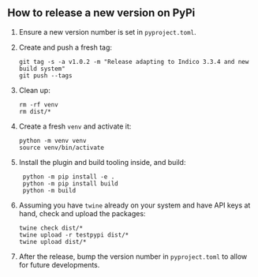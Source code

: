 ## How to release a new version on PyPi

1. Ensure a new version number is set in `pyproject.toml`.

2. Create and push a fresh tag:
   ```
   git tag -s -a v1.0.2 -m "Release adapting to Indico 3.3.4 and new build system"
   git push --tags
   ```

3. Clean up:
    ```
    rm -rf venv
    rm dist/*
    ```
4. Create a fresh `venv` and activate it:
    ```
    python -m venv venv
    source venv/bin/activate
    ```

5. Install the plugin and build tooling inside, and build:
   ```
    python -m pip install -e .
    python -m pip install build
    python -m build
    ```

6. Assuming you have `twine` already on your system and have API keys at hand, check and upload the packages:
    ```
    twine check dist/*
    twine upload -r testpypi dist/*
    twine upload dist/*
    ```
7. After the release, bump the version number in `pyproject.toml` to allow for future developments.
